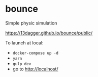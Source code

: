 # bounce
Simple physic simulation

https://13dagger.github.io/bounce/public/

To launch at local:
- `docker-compose up -d`
- `yarn`
- `gulp dev`
- go to <a href="http://localhost/" target=_blank>http://localhost/</a>
